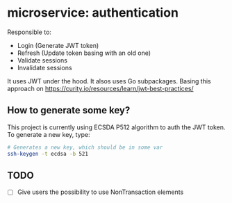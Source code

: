 # microservice: authentication

Responsible to:

- Login (Generate JWT token)
- Refresh (Update token basing with an old one)
- Validate sessions
- Invalidate sessions

It uses JWT under the hood. It alsos uses Go subpackages.
Basing this approach on https://curity.io/resources/learn/jwt-best-practices/


## How to generate some key?

This project is currently using ECSDA P512 algorithm to auth the JWT token.
To generate a new key, type:

```bash
# Generates a new key, which should be in some var
ssh-keygen -t ecdsa -b 521
```

## TODO

- [ ] Give users the possibility to use NonTransaction elements